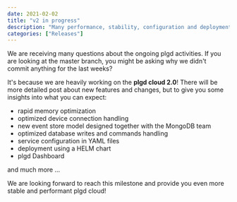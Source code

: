 ```yaml
---
date: 2021-02-02
title: "v2 in progress"
description: "Many performance, stability, configuration and deployment improvements are on a way. Stay tuned."
categories: ["Releases"]
---
```


We are receiving many questions about the ongoing plgd activities. If you are looking at the master branch, you might be asking why we didn't commit anything for the last weeks?

It's because we are heavily working on the **plgd cloud 2.0**!
There will be more detailed post about new features and changes, but to give you some insights into what you can expect:

- rapid memory optimization
- optimized device connection handling
- new event store model designed together with the MongoDB team
- optimized database writes and commands handling
- service configuration in YAML files
- deployment using a HELM chart
- plgd Dashboard

and much more ...

We are looking forward to reach this milestone and provide you even more stable and performant plgd cloud!
